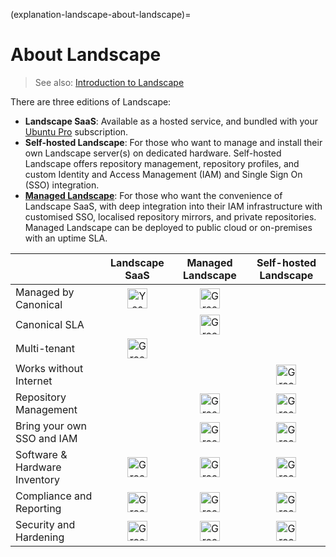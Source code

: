 (explanation-landscape-about-landscape)=
# About Landscape

> See also: [Introduction to Landscape](/docs/introduction-to-landscape)

There are three editions of Landscape:

- **Landscape SaaS**: Available as a hosted service, and bundled with your [Ubuntu Pro](https://ubuntu.com/pro) subscription.
- **Self-hosted Landscape**: For those who want to manage and install their own Landscape server(s) on dedicated hardware. Self-hosted Landscape offers repository management, repository profiles, and custom Identity and Access Management (IAM) and Single Sign On (SSO) integration.
- [**Managed Landscape**](https://ubuntu.com/landscape/managed): For those who want the convenience of Landscape SaaS, with deep integration into their IAM infrastructure with customised SSO, localised repository mirrors, and private repositories. Managed Landscape can be deployed to public cloud or on-premises with an uptime SLA.

|   | Landscape SaaS | Managed Landscape | Self-hosted Landscape |
| ------ | :-----: | :-----: | :-----: |
| Managed by Canonical | <img src="https://assets.ubuntu.com/v1/590f1b81-success-green-fill.svg?w=32" alt="Yes" width="32" height="32" style="width: 32px; height: 32px" /> | <img src="https://assets.ubuntu.com/v1/590f1b81-success-green-fill.svg" alt="Green check mark" width="32"/> |    |
| Canonical SLA |    | <img src="https://assets.ubuntu.com/v1/590f1b81-success-green-fill.svg" alt="Green check mark" width="32"/> |    |
| Multi-tenant |  <img src="https://assets.ubuntu.com/v1/590f1b81-success-green-fill.svg" alt="Green check mark" width="32"/> |    |    |
| Works without Internet |    |    | <img src="https://assets.ubuntu.com/v1/590f1b81-success-green-fill.svg" alt="Green check mark" width="32"/> |
| Repository Management |    | <img src="https://assets.ubuntu.com/v1/590f1b81-success-green-fill.svg" alt="Green check mark" width="32"/> | <img src="https://assets.ubuntu.com/v1/590f1b81-success-green-fill.svg" alt="Green check mark" width="32"/> |
| Bring your own SSO and IAM |    | <img src="https://assets.ubuntu.com/v1/590f1b81-success-green-fill.svg" alt="Green check mark" width="32"/> | <img src="https://assets.ubuntu.com/v1/590f1b81-success-green-fill.svg" alt="Green check mark" width="32"/> |
| Software & Hardware Inventory | <img src="https://assets.ubuntu.com/v1/590f1b81-success-green-fill.svg" alt="Green check mark" width="32"/> | <img src="https://assets.ubuntu.com/v1/590f1b81-success-green-fill.svg" alt="Green check mark" width="32"/> | <img src="https://assets.ubuntu.com/v1/590f1b81-success-green-fill.svg" alt="Green check mark" width="32"/> |
| Compliance and Reporting | <img src="https://assets.ubuntu.com/v1/590f1b81-success-green-fill.svg" alt="Green check mark" width="32"/> | <img src="https://assets.ubuntu.com/v1/590f1b81-success-green-fill.svg" alt="Green check mark" width="32"/> | <img src="https://assets.ubuntu.com/v1/590f1b81-success-green-fill.svg" alt="Green check mark" width="32"/> |
| Security and Hardening | <img src="https://assets.ubuntu.com/v1/590f1b81-success-green-fill.svg" alt="Green check mark" width="32"/> | <img src="https://assets.ubuntu.com/v1/590f1b81-success-green-fill.svg" alt="Green check mark" width="32"/> | <img src="https://assets.ubuntu.com/v1/590f1b81-success-green-fill.svg" alt="Green check mark" width="32"/> |

